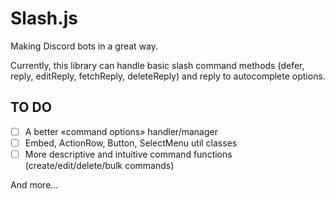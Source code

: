 # Slash.js
Making Discord bots in a great way.

Currently, this library can handle basic slash command methods (defer, reply, editReply, fetchReply, deleteReply) and reply to autocomplete options.

## TO DO
- [ ] A better «command options» handler/manager
- [ ] Embed, ActionRow, Button, SelectMenu util classes
- [ ] More descriptive and intuitive command functions (create/edit/delete/bulk commands)

And more...